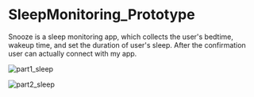 # SleepMonitoring_Prototype

Snooze is a sleep monitoring app, which collects the user's bedtime, wakeup time, and set the duration of user's sleep. After the confirmation user can actually connect with my app. 


![part1_sleep](https://github.com/chiki012/SleepMonitoring_Prototype/assets/127822363/89293424-d3f2-4158-9c22-c6760505b548)

![part2_sleep](https://github.com/chiki012/SleepMonitoring_Prototype/assets/127822363/7538ce51-ea75-421e-b987-eaafa91c21e6)

